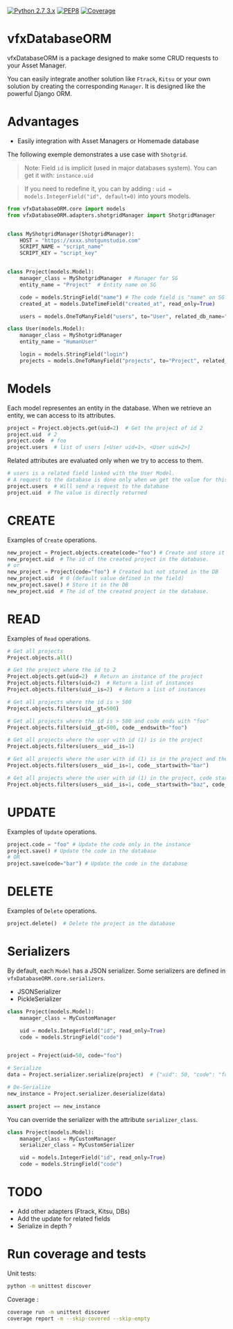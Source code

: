 [![Python 2.7 3.x](https://img.shields.io/badge/python-2.7%20%7C%203.x-blue.svg)](https://www.python.org/)
[![PEP8](https://img.shields.io/badge/code%20style-pep8-orange.svg)](https://www.python.org/dev/peps/pep-0008/)
[![Coverage](https://img.shields.io/badge/coverage-99%25-green)](#run-coverage-and-tests)
# vfxDatabaseORM

vfxDatabaseORM is a package designed to make some CRUD requests to your Asset Manager.

You can easily integrate another solution like `Ftrack`, `Kitsu` or your own solution by creating the corresponding `Manager`.
It is designed like the powerful Django ORM.

# Advantages
- Easily integration with Asset Managers or Homemade database


The following exemple demonstrates a use case with `Shotgrid`.
> Note: Field `id` is implicit (used in major databases system).
> You can get it with: `instance.uid`

> If you need to redefine it, you can by adding : `uid = models.IntegerField("id", default=0)` into yours models.

```python
from vfxDatabaseORM.core import models
from vfxDatabaseORM.adapters.shotgridManager import ShotgridManager


class MyShotgridManager(ShotgridManager):
    HOST = "https://xxxx.shotgunstudio.com"
    SCRIPT_NAME = "script_name"
    SCRIPT_KEY = "script_key"


class Project(models.Model):
    manager_class = MyShotgridManager  # Manager for SG
    entity_name = "Project"  # Entity name on SG

    code = models.StringField("name") # The code field is "name" on SG
    created_at = models.DateTimeField("created_at", read_only=True)

    users = models.OneToManyField("users", to="User", related_db_name="projects")

class User(models.Model):
    manager_class = MyShotgridManager
    entity_name = "HumanUser"

    login = models.StringField("login")
    projects = models.OneToManyField("projects", to="Project", related_db_name="users")
```

# Models
Each model representes an entity in the database. When we retrieve an entity, we can access to its attributes.

```python
project = Project.objects.get(uid=2)  # Get the project of id 2
project.uid  # 2
project.code  # foo
project.users  # list of users [<User uid=1>, <User uid=2>]
```

Related attributes are evaluated only when we try to access to them.

```python
# users is a related field linked with the User Model.
# A request to the database is done only when we get the value for this attribute
project.users  # Will send a request to the database
project.uid  # The value is directly returned
```
# CREATE

Examples of `Create` operations.

```python
new_project = Project.objects.create(code="foo") # Create and store it in the DB
new_project.uid  # The id of the created project in the database.
# or
new_project = Project(code="foo") # Created but not stored in the DB
new_project.uid  # 0 (default value defined in the field)
new_project.save() # Store it in the DB
new_project.uid  # The id of the created project in the database.
```

# READ

Examples of `Read` operations.

```python
# Get all projects
Project.objects.all()

# Get the project where the id to 2
Project.objects.get(uid=2)  # Return an instance of the project
Project.objects.filters(uid=2)  # Return a list of instances
Project.objects.filters(uid__is=2)  # Return a list of instances

# Get all projects where the id is > 500
Project.objects.filters(uid__gt=500)

# Get all projects where the id is > 500 and code ends with "foo"
Project.objects.filters(uid__gt=500, code__endswith="foo")

# Get all projects where the user with id (1) is in the project
Project.objects.filters(users__uid__is=1)

# Get all projects where the user with id (1) is in the project and the code of the project starts with "bar"
Project.objects.filters(users__uid__is=1, code__startswith="bar")

# Get all projects where the user with id (1) in the project, code starts with "baz", code ends with "foo" and id > to 500
Project.objects.filters(users__uid__is=1, code__startswith="baz", code__endswith="foo", uid__gt=500)
```

# UPDATE

Examples of `Update` operations.

```python
project.code = "foo" # Update the code only in the instance
project.save() # Update the code in the database
# OR
project.save(code="bar") # Update the code in the database
```

# DELETE

Examples of `Delete` operations.

```python
project.delete()  # Delete the project in the database
```

# Serializers

By default, each `Model` has a JSON serializer.
Some serializers are defined in `vfxDatabaseORM.core.serializers`.

- JSONSerializer
- PickleSerializer

```python
class Project(models.Model):
    manager_class = MyCustomManager

    uid = models.IntegerField("id", read_only=True)
    code = models.StringField("code")


project = Project(uid=50, code="foo")

# Serialize
data = Project.serializer.serialize(project)  # {"uid": 50, "code": "foo"}

# De-Serialize
new_instance = Project.serializer.deserialize(data)

assert project == new_instance
```

You can override the serializer with the attribute `serializer_class`.
```python
class Project(models.Model):
    manager_class = MyCustomManager
    serializer_class = MyCustomSerializer

    uid = models.IntegerField("id", read_only=True)
    code = models.StringField("code")
```

# TODO
- Add other adapters (Ftrack, Kitsu, DBs)
- Add the update for related fields
- Serialize in depth ?

# Run coverage and tests
Unit tests:
```bash
python -m unittest discover
```

Coverage :
```bash
coverage run -m unittest discover
coverage report -m --skip-covered --skip-empty
```
